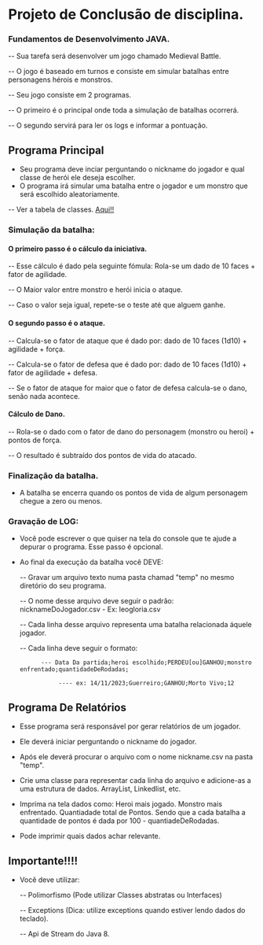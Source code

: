 # Projeto de Conclusão de disciplina.
### Fundamentos de Desenvolvimento JAVA.

-- Sua tarefa será desenvolver um jogo chamado Medieval Battle.

-- O jogo é baseado em turnos e consiste em simular batalhas entre personagens hérois e monstros.

-- Seu jogo consiste em 2 programas.

-- O primeiro é o principal onde toda a simulação de batalhas ocorrerá.

-- O segundo servirá para ler os logs e informar a pontuação.


## Programa Principal
- Seu programa deve inciar perguntando o nickname do jogador e qual classe de herói ele deseja escolher.
- O programa irá simular uma batalha entre o jogador e um monstro que será escolhido aleatoriamente.

-- Ver a tabela de classes. [Aqui!!](tabelaPersonagens.png)


### Simulação da batalha:
#### O primeiro passo é o cálculo da iniciativa.

-- Esse cálculo é dado pela seguinte fómula: Rola-se um dado de 10 faces + fator de agilidade.

-- O Maior valor entre monstro e herói inicia o ataque.

-- Caso o valor seja igual, repete-se o teste até que alguem ganhe.

#### O segundo passo é o ataque.

-- Calcula-se o fator de ataque que é dado por: dado de 10 faces (1d10) + agilidade + força.

-- Calcula-se o fator de defesa que é dado por: dado de 10 faces (1d10) + fator de agilidade + defesa.

-- Se o fator de ataque for maior que o fator de defesa calcula-se o dano, senão nada acontece.

#### Cálculo de Dano.

-- Rola-se o dado com o fator de dano do personagem (monstro ou heroi) + pontos de força.

-- O resultado é subtraído dos pontos de vida do atacado.

### Finalização da batalha.

- A batalha se encerra quando os pontos de vida de algum personagem chegue a zero ou menos.

### Gravação de LOG:
- Você pode escrever o que quiser na tela do console que te ajude a depurar o programa. Esse passo é opcional.
- Ao final da execução da batalha você DEVE:

  -- Gravar um arquivo texto numa pasta chamad "temp" no mesmo diretório do seu programa.
  
  -- O nome desse arquivo deve seguir o padrão: nicknameDoJogador.csv - Ex: leogloria.csv

  -- Cada linha desse arquivo representa uma batalha relacionada áquele jogador.

  -- Cada linha deve seguir o formato:

            --- Data Da partida;heroi escolhido;PERDEU[ou]GANHOU;monstro enfrentado;quantidadeDeRodadas;

                 ---- ex: 14/11/2023;Guerreiro;GANHOU;Morto Vivo;12

## Programa De Relatórios
- Esse programa será responsável por gerar relatórios de um jogador.

- Ele deverá iniciar perguntando o nickname do jogador.

- Após ele deverá procurar o arquivo com o nome nickname.csv na pasta "temp".

- Crie uma classe para representar cada linha do arquivo e adicione-as a uma estrutura de dados. ArrayList, Linkedlist, etc.

- Imprima na tela dados como:
  Heroi mais jogado.
  Monstro mais enfrentado.
  Quantiadade total de Pontos. Sendo que a cada batalha a quantidade de pontos é dada por 100 - quantiadeDeRodadas.
  
- Pode imprimir quais dados achar relevante.


## Importante!!!!
- Você deve utilizar:

  -- Polimorfismo (Pode utilizar Classes abstratas ou Interfaces)

  -- Exceptions (Dica: utilize exceptions quando estiver lendo dados
  do teclado).

  -- Api de Stream do Java 8.
